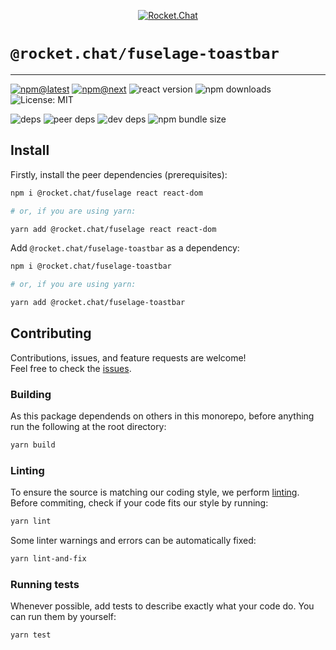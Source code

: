 <!--header-->

<p align="center">
  <a href="https://rocket.chat" title="Rocket.Chat">
    <img src="https://github.com/RocketChat/Rocket.Chat.Artwork/raw/master/Logos/2020/png/logo-horizontal-red.png" alt="Rocket.Chat" />
  </a>
</p>

# `@rocket.chat/fuselage-toastbar`

---

[![npm@latest](https://img.shields.io/npm/v/@rocket.chat/fuselage-toastbar/latest?style=flat-square)](https://www.npmjs.com/package/@rocket.chat/icons/v/latest) [![npm@next](https://img.shields.io/npm/v/@rocket.chat/fuselage-toastbar/next?style=flat-square)](https://www.npmjs.com/package/@rocket.chat/icons/v/next) ![react version](https://img.shields.io/npm/dependency-version/@rocket.chat/fuselage-toastbar/peer/react?style=flat-square) ![npm downloads](https://img.shields.io/npm/dw/@rocket.chat/fuselage-toastbar?style=flat-square) ![License: MIT](https://img.shields.io/npm/l/@rocket.chat/fuselage-toastbar?style=flat-square)

![deps](https://img.shields.io/david/RocketChat/Rocket.Chat.Fuselage?path=packages%2Ffuselage-toastbar&style=flat-square) ![peer deps](https://img.shields.io/david/peer/RocketChat/Rocket.Chat.Fuselage?path=packages%2Ffuselage-toastbar&style=flat-square) ![dev deps](https://img.shields.io/david/dev/RocketChat/Rocket.Chat.Fuselage?path=packages%2Ffuselage-toastbar&style=flat-square) ![npm bundle size](https://img.shields.io/bundlephobia/min/@rocket.chat/fuselage-toastbar?style=flat-square)

<!--/header-->

## Install

<!--install-->

Firstly, install the peer dependencies (prerequisites):

```sh
npm i @rocket.chat/fuselage react react-dom

# or, if you are using yarn:

yarn add @rocket.chat/fuselage react react-dom
```

Add `@rocket.chat/fuselage-toastbar` as a dependency:

```sh
npm i @rocket.chat/fuselage-toastbar

# or, if you are using yarn:

yarn add @rocket.chat/fuselage-toastbar
```

<!--/install-->

## Contributing

<!--contributing(msg)-->

Contributions, issues, and feature requests are welcome!<br />
Feel free to check the [issues](https://github.com/RocketChat/Rocket.Chat.Fuselage/issues).

<!--/contributing(msg)-->

### Building

As this package dependends on others in this monorepo, before anything run the following at the root directory:

<!--yarn(build)-->

```sh
yarn build
```

<!--/yarn(build)-->

### Linting

To ensure the source is matching our coding style, we perform [linting](<https://en.wikipedia.org/wiki/Lint_(software)>).
Before commiting, check if your code fits our style by running:

<!--yarn(lint)-->

```sh
yarn lint
```

<!--/yarn(lint)-->

Some linter warnings and errors can be automatically fixed:

<!--yarn(lint-and-fix)-->

```sh
yarn lint-and-fix
```

<!--/yarn(lint-and-fix)-->

### Running tests

Whenever possible, add tests to describe exactly what your code do. You can run them by yourself:

<!--yarn(test)-->

```sh
yarn test
```

<!--/yarn(test)-->
